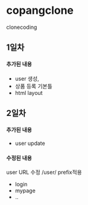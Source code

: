 # copangclone
clonecoding

## 1일차
#### 추가된 내용

- user 생성,
- 상품 등록 기본틀
- html layout


## 2일차
#### 추가된 내용
- user update


#### 수정된 내용
user URL 수정 /user/ prefix적용
- login
- mypage
- ..
